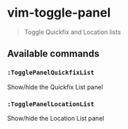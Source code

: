 # vim-toggle-panel

> Toggle Quickfix and Location lists

## Available commands

### `:TogglePanelQuickfixList`

Show/hide the Quickfix List panel

### `:TogglePanelLocationList`

Show/hide the Location List panel
